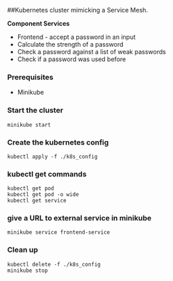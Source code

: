 ##Kubernetes cluster mimicking a Service Mesh.

**Component Services**
* Frontend  - accept a password in an input
* Calculate the strength of a password
* Check a password against a list of weak passwords
* Check if a password was used before


### Prerequisites
* Minikube

### Start the cluster
    minikube start

### Create the kubernetes config
    kubectl apply -f ./k8s_config

### kubectl get commands

    kubectl get pod
    kubectl get pod -o wide
    kubectl get service

### give a URL to external service in minikube

    minikube service frontend-service


### Clean up
    kubectl delete -f ./k8s_config
    minikube stop

